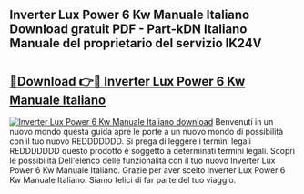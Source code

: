 ## Inverter Lux Power 6 Kw Manuale Italiano Download gratuit PDF - Part-kDN Italiano Manuale del proprietario del servizio lK24V

# <h2><a href="http://dfgagj.blite.top/?on=Inverter+Lux+Power+6+Kw+Manuale+Italiano">🔗Download 👉🔴 Inverter Lux Power 6 Kw Manuale Italiano</a></h2>

[![Inverter Lux Power 6 Kw Manuale Italiano download](https://i.imgur.com/lujVjoI.png)](http://dfgagj.blite.top/?on=Inverter+Lux+Power+6+Kw+Manuale+Italiano)
Benvenuti in un nuovo mondo questa guida apre le porte a un nuovo mondo di possibilità con il tuo nuovo REDDDDDDD. Si prega di leggere i termini legali REDDDDDDD questo prodotto è soggetto a determinati termini legali. Scopri le possibilità Dell'elenco delle funzionalità con il tuo nuovo Inverter Lux Power 6 Kw Manuale Italiano. Grazie per aver scelto Inverter Lux Power 6 Kw Manuale Italiano. Siamo felici di far parte del tuo viaggio.
